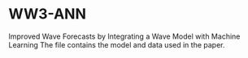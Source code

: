# WW3-ANN
Improved Wave Forecasts by Integrating a Wave Model with Machine Learning 
The file contains the model and data used in the paper.
